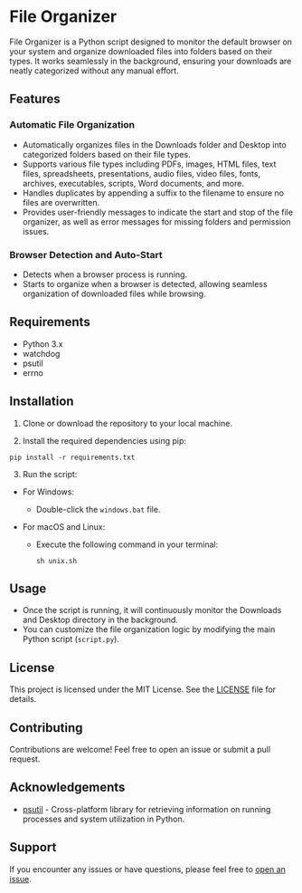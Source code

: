 # File Organizer

File Organizer is a Python script designed to monitor the default browser on your system and organize downloaded files into folders based on their types. It works seamlessly in the background, ensuring your downloads are neatly categorized without any manual effort.

## Features

### Automatic File Organization
- Automatically organizes files in the Downloads folder and Desktop into categorized folders based on their file types.
- Supports various file types including PDFs, images, HTML files, text files, spreadsheets, presentations, audio files, video files, fonts, archives, executables, scripts, Word documents, and more.
- Handles duplicates by appending a suffix to the filename to ensure no files are overwritten.
- Provides user-friendly messages to indicate the start and stop of the file organizer, as well as error messages for missing folders and permission issues.

### Browser Detection and Auto-Start
- Detects when a browser process is running.
- Starts to organize when a browser is detected, allowing seamless organization of downloaded files while browsing.


## Requirements

- Python 3.x
- watchdog
- psutil
- errno

## Installation

1. Clone or download the repository to your local machine.

2. Install the required dependencies using pip:
  ```
  pip install -r requirements.txt
  ```

3. Run the script:

- For Windows:
  - Double-click the `windows.bat` file.

- For macOS and Linux:
  - Execute the following command in your terminal:

    ```
    sh unix.sh
    ```

## Usage

- Once the script is running, it will continuously monitor the Downloads and Desktop directory in the background.
- You can customize the file organization logic by modifying the main Python script (`script.py`).

## License

This project is licensed under the MIT License. See the [LICENSE](LICENSE) file for details.

## Contributing

Contributions are welcome! Feel free to open an issue or submit a pull request.

## Acknowledgements

- [psutil](https://github.com/giampaolo/psutil) - Cross-platform library for retrieving information on running processes and system utilization in Python.

## Support

If you encounter any issues or have questions, please feel free to [open an issue](https://github.com/SpecialSpicy/Downloaded-File-Organizer/issues/new).
